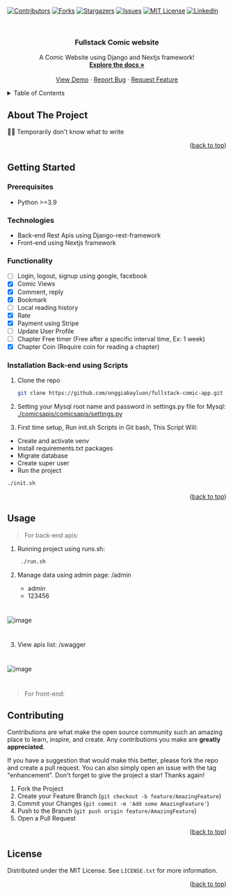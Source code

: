 <div id="top"></div>

<!-- PROJECT SHIELDS -->
<!--
*** I'm using markdown "reference style" links for readability.
*** Reference links are enclosed in brackets [ ] instead of parentheses ( ).
*** See the bottom of this document for the declaration of the reference variables
*** for contributors-url, forks-url, etc. This is an optional, concise syntax you may use.
*** https://www.markdownguide.org/basic-syntax/#reference-style-links
-->

[![Contributors][contributors-shield]][contributors-url]
[![Forks][forks-shield]][forks-url]
[![Stargazers][stars-shield]][stars-url]
[![Issues][issues-shield]][issues-url]
[![MIT License][license-shield]][license-url]
[![LinkedIn][linkedin-shield]][linkedin-url]

<!-- PROJECT LOGO -->
<br />
<div align="center">
  <h3 align="center">Fullstack Comic website</h3>

  <p align="center">
    A Comic Website using Django and Nextjs framework!
    <br />
    <a href="https://github.com/onggiabayluon/fullstack-comic-app"><strong>Explore the docs »</strong></a>
    <br />
    <br />
    <a href="https://github.com/onggiabayluon/fullstack-comic-app">View Demo</a>
    ·
    <a href="https://github.com/onggiabayluon/fullstack-comic-app/issues">Report Bug</a>
    ·
    <a href="https://github.com/onggiabayluon/fullstack-comic-app/issues">Request Feature</a>
  </p>
</div>

<!-- TABLE OF CONTENTS -->
<details>
  <summary>Table of Contents</summary>
  <ol>
    <li>
      <a href="#about-the-project">About The Project</a>
      <ul>
        <li><a href="#built-with">Built With</a></li>
      </ul>
    </li>
    <li>
      <a href="#getting-started">Getting Started</a>
      <ul>
        <li><a href="#prerequisites">Prerequisites</a></li>
        <li><a href="#installation">Installation</a></li>
      </ul>
    </li>
    <li><a href="#usage">Usage</a></li>
    <li><a href="#roadmap">Roadmap</a></li>
    <li><a href="#contributing">Contributing</a></li>
    <li><a href="#license">License</a></li>
    <li><a href="#contact">Contact</a></li>
    <li><a href="#acknowledgments">Acknowledgments</a></li>
  </ol>
</details>

<!-- ABOUT THE PROJECT -->

## About The Project

🐧🐧 Temporarily don't know what to write

<p align="right">(<a href="#top">back to top</a>)</p>

<!-- GETTING STARTED -->

## Getting Started

### Prerequisites

- Python >=3.9

### Technologies

- Back-end Rest Apis using Django-rest-framework
- Front-end using Nextjs framework

### Functionality

- [ ] Login, logout, signup using google, facebook
- [x] Comic Views
- [x] Comment, reply
- [x] Bookmark
- [ ] Local reading history
- [x] Rate
- [X] Payment using Stripe
- [ ] Update User Profile
- [ ] Chapter Free timer (Free after a specific interval time, Ex: 1 week)
- [X] Chapter Coin (Require coin for reading a chapter) 

### Installation Back-end using Scripts

1. Clone the repo

   ```sh
   git clone https://github.com/onggiabayluon/fullstack-comic-app.git
   ```

2. Setting your Mysql root name and password in settings.py file for Mysql:
   [./comicsapis/comicsapis/settings.py](https://github.com/onggiabayluon/fullstack-comic-app/blob/ca9d6917eef7f7d5375eabcc13ffd0d3be859c22/django-apis/comicapis/comicapis/settings.py#L99)

3. First time setup, Run init.sh Scripts in Git bash, This Script Will:

- Create and activate venv
- Install requirements.txt packages
- Migrate database
- Create super user
- Run the project

```sh
./init.sh
```

<p align="right">(<a href="#top">back to top</a>)</p>

<!-- USAGE EXAMPLES -->

## Usage

> For back-end apis:

1. Running project using runs.sh:

   ```sh
    ./run.sh
   ```

2. Manage data using admin page: /admin

   - admin
   - 123456

#
![image](https://user-images.githubusercontent.com/70091587/182029328-b1d6696d-c51e-410f-86dd-135b550e5b98.png)
#

3. View apis list: /swagger

#
![image](https://user-images.githubusercontent.com/70091587/182029124-48527506-7655-4e2f-b32e-40c67433e5b3.png)
#

> For front-end:

<!-- CONTRIBUTING -->

## Contributing

Contributions are what make the open source community such an amazing place to learn, inspire, and create. Any contributions you make are **greatly appreciated**.

If you have a suggestion that would make this better, please fork the repo and create a pull request. You can also simply open an issue with the tag "enhancement".
Don't forget to give the project a star! Thanks again!

1. Fork the Project
2. Create your Feature Branch (`git checkout -b feature/AmazingFeature`)
3. Commit your Changes (`git commit -m 'Add some AmazingFeature'`)
4. Push to the Branch (`git push origin feature/AmazingFeature`)
5. Open a Pull Request

<p align="right">(<a href="#top">back to top</a>)</p>

<!-- LICENSE -->

## License

Distributed under the MIT License. See `LICENSE.txt` for more information.

<p align="right">(<a href="#top">back to top</a>)</p>

<!-- MARKDOWN LINKS & IMAGES -->
<!-- https://www.markdownguide.org/basic-syntax/#reference-style-links -->

[contributors-shield]: https://img.shields.io/github/contributors/onggiabayluon/Ecourseapis.svg?style=for-the-badge
[contributors-url]: https://github.com/onggiabayluon/fullstack-comic-app/graphs/contributors
[forks-shield]: https://img.shields.io/github/forks/onggiabayluon/Ecourseapis.svg?style=for-the-badge
[forks-url]: https://github.com/onggiabayluon/fullstack-comic-app/network/members
[stars-shield]: https://img.shields.io/github/stars/onggiabayluon/Ecourseapis.svg?style=for-the-badge
[stars-url]: https://github.com/onggiabayluon/fullstack-comic-app/stargazers
[issues-shield]: https://img.shields.io/github/issues/onggiabayluon/Ecourseapis.svg?style=for-the-badge
[issues-url]: https://github.com/onggiabayluon/fullstack-comic-app/issues
[license-shield]: https://img.shields.io/github/license/onggiabayluon/Ecourseapis.svg?style=for-the-badge
[license-url]: https://github.com/onggiabayluon/fullstack-comic-app/blob/master/LICENSE.txt
[linkedin-shield]: https://img.shields.io/badge/-LinkedIn-black.svg?style=for-the-badge&logo=linkedin&colorB=555
[linkedin-url]: https://linkedin.com/in/onggiabayluon
[product-screenshot]: images/screenshot.png
